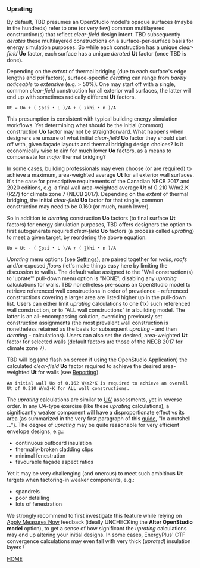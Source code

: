 ### Uprating

By default, TBD presumes an OpenStudio model's opaque surfaces (maybe in the hundreds) refer to one (or very few) common multilayered construction(s) that reflect _clear-field_ design intent. TBD subsequently _derates_ these multilayered constructions on a surface-per-surface basis for energy simulation purposes. So while each construction has a unique _clear-field_ __Uo__ factor, each surface has a unique _derated_ __Ut__ factor (once TBD is done).

Depending on the _extent_ of thermal bridging (due to each surface's edge lengths and _psi_ factors), surface-specific _derating_ can range from _barely noticeable_ to _extensive_ (e.g. > 50%). One may start off with a single, common _clear-field_ construction for all exterior wall surfaces, the latter will end up with sometimes radically different __Ut__ factors.

```
Ut = Uo + ( ∑psi • L )/A + ( ∑khi • n )/A
```

This presumption is consistent with typical building energy simulation workflows. Yet determining what should be the initial (common) construction __Uo__ factor may not be straightforward. What happens when designers are unsure of what initial _clear-field_ __Uo__ factor they should start off with, given façade layouts and thermal bridging design choices? Is it economically wise to aim for much lower __Uo__ factors, as a means to compensate for _major_ thermal bridging?

In some cases, building professionals may even choose (or are required) to achieve a maximum, area-weighted average __Ut__ for all exterior wall surfaces. It's the case for prescriptive requirements of the Canadian NECB 2017 and 2020 editions, e.g. a final wall area-weighted average __Ut__ of 0.210 W/m2.K (R27) for climate zone 7 (NECB 2017). Depending on the _extent_ of thermal bridging, the initial _clear-field_ __Uo__ factor for that single, common construction may need to be 0.160 (or much, much lower).

So in addition to _derating_ construction __Uo__ factors (to final surface __Ut__ factors) for energy simulation purposes, TBD offers designers the option to first autogenerate required _clear-field_ __Uo__ factors (a process called _uprating_) to meet a given target, by reordering the above equation.

```
Uo = Ut - ( ∑psi • L )/A + ( ∑khi • n )/A
```

_Uprating_ menu options (see [Settings](./settings.html "TBD settings")), are paired together for _walls_, _roofs_ and/or exposed _floors_ (let's make things easy here by limiting the discussion to walls). The default value assigned to the "Wall construction(s) to 'uprate'" pull-down menu option is "NONE", disabling any _uprating_ calculations for walls. TBD nonetheless pre-scans an OpenStudio model to retrieve referenced wall constructions in order of prevalence - referenced constructions covering a larger area are listed higher up in the pull-down list. Users can either limit _uprating_ calculations to one (1x) such referenced wall construction, or to "ALL wall constructions" in a building model. The latter is an all-encompassing solution, overriding previously set construction assignments (the most prevalent wall construction is nonetheless retained as the basis for subsequent _uprating_ - and then _derating_ - calculations). Users can also set the desired, area-weighted __Ut__ factor for selected walls (default factors are those of the NECB 2017 for climate zone 7).

TBD will log (and flash on screen if using the OpenStudio Application) the calculated _clear-field_ __Uo__ factor required to achieve the desired area-weighted __Ut__ for walls (see [Reporting](./reports.html "What TBD reports back")).

```
An initial wall Uo of 0.162 W/m2•K is required to achieve an overall Ut of 0.210 W/m2•K for ALL wall constructions.
```

The _uprating_ calculations are similar to [UA'](./ua.html "UA' assessments")  assessments, yet in reverse order. In any _UA_-type exercise (like these _uprating_ calculations), a significantly weaker component will have a disproportionate effect vs its area (as summarized in the very first paragraph of this [guide](../index.html "Thermal Bridging & Derating"), "In a nutshell ..."). The degree of _uprating_ may be quite reasonable for very efficient envelope designs, e.g.:

- continuous outboard insulation
- thermally-broken cladding clips
- minimal fenestration
- favourable façade aspect ratios

Yet it may be very challenging (and onerous) to meet such ambitious __Ut__ targets when factoring-in weaker components, e.g.:

- spandrels
- poor detailing
- lots of fenestration

We strongly recommend to first investigate this feature while relying on [Apply Measures Now](./launch.html "Launching TBD as a process") feedback (ideally UNCHECKing the __Alter OpenStudio model__ option), to get a sense of how significant the _uprating_ calculations may end up altering your initial designs. In some cases, EnergyPlus' CTF convergence calculations may even fail with very thick (_uprated_) insulation layers !

[HOME](../index.html "Thermal Bridging & Derating")  
